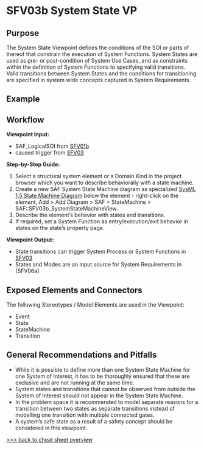 # SFV03b System State VP

## Purpose
The System State Viewpoint defines the conditions of the SOI or parts of thereof that constrain the execution of System Functions. System States are used as pre- or post-condition of System Use Cases, and as constraints within the definition of System Functions to specifying valid transitions. Valid transitions between System States and the conditions for transitioning are specified in system wide concepts captured in System Requirements.

## Example

## Workflow
**Viewpoint Input:**
* SAF_LogicalSOI from [SFV01b](System-Context-Definition-Viewpoint.md)
* caused trigger from [SFV03](System-Process-Viewpoint.md)

**Step-by-Step Guide:**
1.	Select a structural system element or a Domain Kind in the project browser which you want to describe behaviorally with a state machine.
2.	Create a new SAF System State Machine diagram as specialized [SysML 1.5 State Machine Diagram](https://sparxsystems.com/enterprise_architect_user_guide/16.1/modeling_languages/sysml_statemachine_diagram.html) below the element - right-click on the element, Add > Add Diagram > SAF > StateMachine > SAF::SFV03b_SystemStateMachineView.
3.	Describe the element’s behavior with states and transitions.
4.	If required, set a System Function as entry/execution/exit behavior in states on the state’s property page.

**Viewpoint Output:**
* State transitions can trigger System Process or System Functions in [SFV03](System-Process-Viewpoint.md)
* States and Modes are an input source for System Requirements in [SFV06a]

## Exposed Elements and Connectors
The following Stereotypes / Model Elements are used in the Viewpoint:
* Event
* State
* StateMachine
* Transition

## General Recommendations and Pitfalls
* While it is possible to define more than one System State Machine for one System of Interest, it has to be thoroughly ensured that these are exclusive and are not running at the same time.
*	System states and transitions that cannot be observed from outside the System of Interest should not appear in the System State Machine.
* In the problem space it is recommended to model separate reasons for a transition between two states as separate transitions instead of modelling one transition with multiple connected gates.
* A system’s safe state as a result of a safety concept should be considered in this viewpoint.

[>>> back to cheat sheet overview](../CheatSheet.md)
